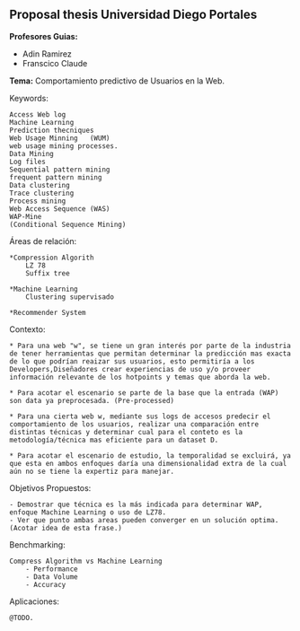 ## Proposal thesis Universidad Diego Portales


**Profesores Guias:**
  * Adin Ramirez
  * Franscico Claude


**Tema:** Comportamiento predictivo de Usuarios en la Web.


Keywords:

	Access Web log
	Machine Learning
	Prediction thecniques
	Web Usage Minning	(WUM)
	web usage mining processes.
	Data Mining 
	Log files 
	Sequential pattern mining
	frequent pattern mining
	Data clustering
	Trace clustering
	Process mining
	Web Access Sequence (WAS)
	WAP-Mine
	(Conditional Sequence Mining)


Áreas de relación:

	*Compression Algorith
		LZ 78
		Suffix tree

	*Machine Learning
		Clustering supervisado

	*Recommender System
	

Contexto: 
	
	* Para una web "w", se tiene un gran interés por parte de la industria de tener herramientas que permitan determinar la predicción mas exacta de lo que podrían reaizar sus usuarios, esto permitiría a los Developers,Diseñadores crear experiencias de uso y/o proveer información relevante de los hotpoints y temas que aborda la web.

	* Para acotar el escenario se parte de la base que la entrada (WAP) son data ya preprocesada. (Pre-processed)

	* Para una cierta web w, mediante sus logs de accesos predecir el comportamiento de los usuarios, realizar una comparación entre distintas técnicas y determinar cual para el conteto es la metodología/técnica mas eficiente para un dataset D.

	* Para acotar el escenario de estudio, la temporalidad se excluirá, ya que esta en ambos enfoques daría una dimensionalidad extra de la cual aún no se tiene la expertiz para manejar.







Objetivos Propuestos:

	- Demostrar que técnica es la más indicada para determinar WAP, enfoque Machine Learning o uso de LZ78.
	- Ver que punto ambas areas pueden converger en un solución optima. (Acotar idea de esta frase.)
	







Benchmarking:

	Compress Algorithm vs Machine Learning
		- Performance
		- Data Volume
		- Accuracy


Aplicaciones: 

	@TODO.













